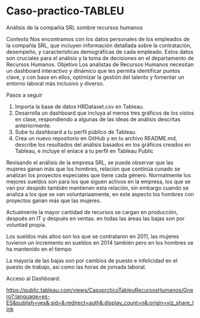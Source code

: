 # Caso-practico-TABLEU
Análisis de la compañía SRL sombre recursos humanos


Contexto
Nos encontramos con los datos personales de los empleados de la compañía SRL, que
incluyen información detallada sobre la contratación, desempeño, y características
demográficas de cada empleado. Estos datos son cruciales para el análisis y la toma de
decisiones en el departamento de Recursos Humanos.
Objetivo
Los analistas de Recursos Humanos necesitan un dashboard interactivo y dinámico que les
permita identificar puntos clave, y con base en ellos, optimizar la gestión del talento y
fomentar un entorno laboral más inclusivo y diverso.

Pasos a seguir
1. Importa la base de datos HRDataset.csv en Tableau.
2. Desarrolla un dashboard que incluya al menos tres gráficos de los vistos en clase,
respondiendo a algunas de las ideas de análisis descritas anteriormente.
3. Sube tu dashboard a tu perfil público de Tableau.
4. Crea un nuevo repositorio en GitHub y en tu archivo README.md, describe los
resultados del análisis basados en los gráficos creados en Tableau, e incluye el
enlace a tu perfil en Tableau Public


Revisando el análisis de la empresa SRL, se puede observar que las mujeres ganan más que los hombres, relación que continúa cunado se analizan los proyectos especiales que tiene cada género.
Normalmente los mejores sueldos son para los que siguen activos en la empresa, los que se van por despido también mantienen esta relación, sin embargo cuando se analiza a los que se van voluntariaamente, en este aspecto los hombres con proyectos ganan más que las mujeres. 

Actualmente la mayor cantidad de recursos se cargan en producción, después en IT y después en ventas. en todas las áreas las bajas son por voluntad propia. 

Los sueldos más altos son los que se contrataron en 2011, las mujeres tuvieron un incremento en sueldos en 2014 también pero en los hombres se ha mantenido en el tiempo

La mayoría de las bajas son por cambios de puesto e infelicidad en el puesto de trabajo, así como las horas de jornada laboral. 

Acceso al Dashboard:

https://public.tableau.com/views/CasoprcticoTableuRecursosHumanos/Gnero?:language=es-ES&publish=yes&:sid=&:redirect=auth&:display_count=n&:origin=viz_share_link
